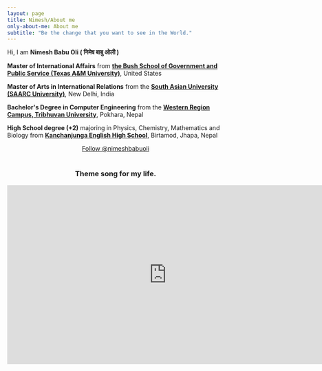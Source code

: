 ```yaml
---
layout: page
title: Nimesh/About me
only-about-me: About me
subtitle: "Be the change that you want to see in the World."
---
```


<div id="aboutme-section">

<p class="about-text">
<span class="fa fa-briefcase about-icon"></span>
  Hi, I am <strong>Nimesh Babu Oli ( निमेष बाबु ओली )</strong>
</p>

<p class="about-text">
<span class="fa fa-graduation-cap about-icon"></span>
<strong>Master of International Affairs</strong> from <strong><a target="_blank" href="https://bush.tamu.edu/"> the Bush School of Government and Public Service (Texas A&M University)</a></strong>, United States
</p>

<p class="about-text">
<span class="fa fa-graduation-cap about-icon"></span>
<strong>Master of Arts in International Relations</strong> from the <strong><a target="_blank" href="http://sau.int/">South Asian University (SAARC University)</a></strong>, New Delhi, India
</p>

<!-- <p class="about-text">
<span class="fas fa-users about-icon"></span>
<strong>Member</strong> at <strong><a target="_blank" href="https://ncwa.org.np/">Nepal Council of World Affairs</a></strong>, Kathmandu, Nepal
</p> -->

<!-- <p class="about-text">
<span class="fas fa-users about-icon"></span>
<strong>Member</strong> at <strong><a target="_blank" href="https://amnestynepal.org/">Amnesty International Nepal</a></strong>, Kathmandu, Nepal
</p> -->

<p class="about-text">
<span class="fa fa-graduation-cap about-icon"></span>
<strong>Bachelor's Degree in Computer Engineering</strong> from the <strong><a target="_blank" href="https://www.ioepas.edu.np/">Western Region Campus, Tribhuvan University</a></strong>, Pokhara, Nepal
</p>


<p class="about-text">
<span class="fa fa-graduation-cap about-icon"></span>
<strong>High School degree (+2)</strong> majoring in Physics, Chemistry, Mathematics and Biology from <strong><a target="_blank" href="https://www.kanchanjungaschool.edu.np/website">Kanchanjunga English High School</a></strong>, Birtamod, Jhapa, Nepal
</p>


<center>
	<a href="https://twitter.com/nimeshbabuoli" class="twitter-follow-button" data-size="large" data-show-count="false">Follow @nimeshbabuoli</a>
	<script async src="//platform.twitter.com/widgets.js" charset="utf-8"></script>
</center>
<br>


<h3>
	<center>Theme song for my life.</center>
</h3>
<div class="video-responsive">
    <iframe width="740" height="416" src="https://www.youtube.com/embed/YkgkThdzX-8" frameborder="0" allow="accelerometer; autoplay; encrypted-media; gyroscope; picture-in-picture" allowfullscreen></iframe>
</div>


<!-- Oh, and one more thing, if you are wondering about the meaning of my name, well...
<br><br>
<center><img src="/assets/img/"></center>
<br>
<center><h3>Yes! It literally means translated, interesting, right? </h3><center> -->